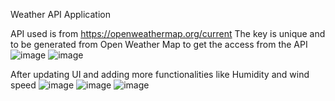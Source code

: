 Weather API Application

API used is from https://openweathermap.org/current
The key is unique and to be generated from Open Weather Map to get the access from the API
![image](https://user-images.githubusercontent.com/80317188/188312242-2af2ecf6-c9d4-4a88-9814-9f2eacffa858.png)
![image](https://user-images.githubusercontent.com/80317188/188312267-9f2da023-94a0-4b68-9ee6-f8e203c0b5b8.png)

After updating UI and adding more functionalities like Humidity and wind speed
![image](https://user-images.githubusercontent.com/80317188/188562916-54f55553-07e7-4d5e-9551-4ee3ea36f237.png)
![image](https://user-images.githubusercontent.com/80317188/188563027-a839fe4f-1c39-4d7d-8241-4831090f1665.png)
![image](https://user-images.githubusercontent.com/80317188/188563089-2426d325-244a-4c7d-861c-54e87b8a8de8.png)


